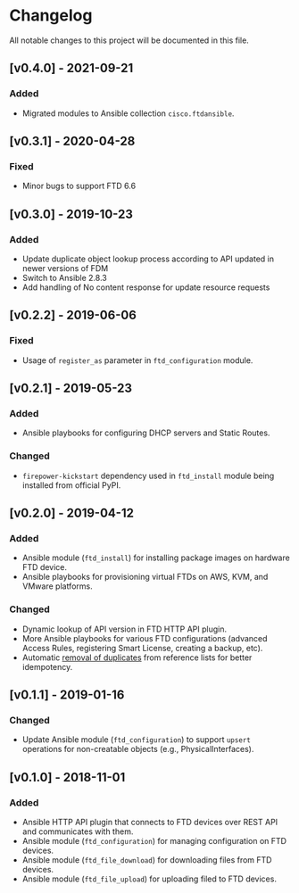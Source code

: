 # Changelog
All notable changes to this project will be documented in this file.

## [v0.4.0] - 2021-09-21
### Added
- Migrated modules to Ansible collection `cisco.ftdansible`.

## [v0.3.1] - 2020-04-28
### Fixed
- Minor bugs to support FTD 6.6

## [v0.3.0] - 2019-10-23
### Added
- Update duplicate object lookup process according to API updated in newer versions of FDM
- Switch to Ansible 2.8.3
- Add handling of No content response for update resource requests

## [v0.2.2] - 2019-06-06
### Fixed
- Usage of `register_as` parameter in `ftd_configuration` module.

## [v0.2.1] - 2019-05-23
### Added
- Ansible playbooks for configuring DHCP servers and Static Routes.
### Changed
- `firepower-kickstart` dependency used in `ftd_install` module being installed from official PyPI.

## [v0.2.0] - 2019-04-12
### Added
- Ansible module (`ftd_install`) for installing package images on hardware FTD device.
- Ansible playbooks for provisioning virtual FTDs on AWS, KVM, and VMware platforms.
### Changed
- Dynamic lookup of API version in FTD HTTP API plugin.
- More Ansible playbooks for various FTD configurations (advanced Access Rules, registering Smart License, creating a backup, etc).
- Automatic [removal of duplicates](https://github.com/CiscoDevNet/FTDAnsible/issues/79) from reference lists for better idempotency.

## [v0.1.1] - 2019-01-16
### Changed
- Update Ansible module (`ftd_configuration`) to support `upsert` operations for non-creatable objects (e.g., PhysicalInterfaces).

## [v0.1.0] - 2018-11-01
### Added
- Ansible HTTP API plugin that connects to FTD devices over REST API and communicates with them.
- Ansible module (`ftd_configuration`) for managing configuration on FTD devices.
- Ansible module (`ftd_file_download`) for downloading files from FTD devices.
- Ansible module (`ftd_file_upload`) for uploading filed to FTD devices.
